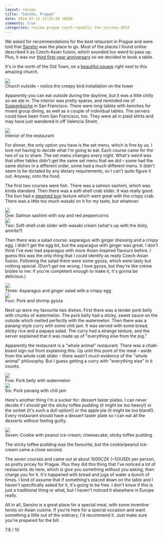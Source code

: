 ```yaml
---
layout: review
title: "Sansho, Prague"
date: 2014-07-15 13:25:28 +0200
comments: true
categories: review prague czech-republic the-journey-2014
---
```


<div itemprop="description">

  <p>We asked for recommendations for the best retaurant in Prague and were told that <a href="http://www.sansho.cz/"><span itemprop="itemreviewed">Sansho</span></a> was the place to go. Most of the places I found online described it as Czech-Asian fusion, which sounded too weird to pass up. Plus, it was our <a href="/blog/2014/06/26/the-anniversary-question">third first-year anniversary</a> so we decided to book a table.</p>

  <p>It's in the north of the Old Town, on a <a href="https://www.google.com/maps/place/Sansho/@50.091722,14.43483,17z/data=!3m1!4b1!4m2!3m1!1s0x0:0xe3da7dc930221279">beautiful square</a> right next to this amazing church.</p>

  <div class="img">
    <img src="/images/the-journey/prague/sansho/church.jpg">
    <div class="alt">Church outside – notice the creepy bird installation on the tower</div>
  </div>

  <p>Apparently you can eat outside during the daytime, but it was a little chilly so we ate in. The interior was pretty sparse, and reminded me of <a href="http://www.suppenkuche.com/">Suppenküche</a> in San Francisco. There were long tables with benches for mixed group dining, as well as a couple of individual tables. The servers could have been from San Francisco, too. They were all in plaid shirts and may have just wandered in off Valencia Street.</p>

  <div class="img">
    <img src="/images/the-journey/prague/sansho/restaurant.jpg">
    <div class="alt">Interior of the restaurant</div>
  </div>

  <p>For dinner, the only option you have is the set menu, which is fine by us. I love not having to decide what I'm going to eat. Each course came for the two of us to share. The set menu changes every night. What's weird was that other tables didn't get the same set menu that we did – some had the same dishes in a different order, some had a much different menu. It didn't seem to be dictated by any dietary requirements, so I can't quite figure it out. Anyway, onto the food.</p>

  <p>The first two courses were fish. There was a salmon sashimi, which was kinda standard. Then there was a soft-shell crab slider. It was really good. The bun had a <a href="http://en.wikipedia.org/wiki/Cha_siu_bao">steamed bun</a> texture which went great with the crispy crab. There was a little too much wasabi on it for my taste, but whatever.</p> 

  <div class="img">
    <img src="/images/the-journey/prague/sansho/salmon.jpg">
    <div class="alt">One: Salmon sashimi with soy and red peppercorns</div>
  </div>
  <div class="img">
    <img src="/images/the-journey/prague/sansho/crab.jpg">
    <div class="alt">Two: Soft-shell crab slider with wasabi cream (what's up with the doily, amirite?)</div>
  </div>

  <p>Then there was a salad course: asparagus with ginger dressing and a crispy egg. I didn't get the egg bit, but the asparagus with ginger was great. I don't think I've ever had asparagus with more Asian-inspired flavours before. I guess this was the only thing that I could identify as really Czech-Asian fusion. Following the salad there were some gyoza, which were tasty but nothing special. (Don't get me wrong, I love gyoza, but they're like crème brûlée to me: if you're competent enough to make it, it's gonna be delicious.)</p>

  <div class="img">
    <img src="/images/the-journey/prague/sansho/asparagus.jpg">
    <div class="alt">Three: Asparagus and ginger salad with a crispy egg</div>
  </div>
  <div class="img">
    <img src="/images/the-journey/prague/sansho/gyoza.jpg">
    <div class="alt">Four: Pork and shrimp gyoza </div>
  </div>

  <p>Next up were my favourite two dishes. First there was a tender pork belly with chunks of watermelon. The pork belly had a sticky, sweet sauce on the outside which melted perfectly with the watermelon. Then there was a panang-style curry with some chili jam. It was served with some bread, sticky rice and a papaya salad. The curry had a strange texture, and the server explained that it was made up of "everything else from the pig."</p>

  <p>Apparently the restaurant is a "whole animal" restaurant. There was a chalk-board sign out front explaining this. Up until this point of the meal – aside from the whole crab slider – there wasn't much evidence of the "whole animal" philosophy. But I guess getting a curry with "everything else" in it counts.</p>

  <div class="img">
    <img src="/images/the-journey/prague/sansho/pork.jpg">
    <div class="alt">Five: Pork belly with watermelon</div>
  </div>
  <div class="img">
    <img src="/images/the-journey/prague/sansho/panang.jpg">
    <div class="alt">Six: Pork panang with chili jam</div>
  </div>

  <p>Here's another thing I'm a sucker for: dessert taster plates. I can never decide if I should get the sticky toffee pudding (it might be too heavy!) or the sorbet (it's such a dull option!) or the apple pie (it might be too bland!). Every restaurant should have a dessert taster plate so I can eat all the desserts without feeling guilty.</p>

  <div class="img">
    <img src="/images/the-journey/prague/sansho/dessert.jpg">
    <div class="alt">Seven: Cookie with peanut ice-cream; cheesecake; sticky toffee pudding</div>
  </div>

  <p>The sticky toffee pudding was the favourite, but the cookie/peanut ice-cream came a close second.</p>

  <p>The seven courses and came out at about 1000CZK (~50USD) per person, so pretty pricey for Prague. Plus they did this thing that I've noticed a lot of restaurants do here, which is give you something without you asking, then charge you for it. It's happened with bread and jugs of water a bunch of times. I kind of assume that if something's placed down on the table and I haven't specifically asked for it, it's going to be free. I don't know if this is just a traditional thing or what, but I haven't noticed it elsewhere in Europe really.</p>

  <p>All in all, <span itemprop="summary">Sansho is a great place for a special meal, with some inventive twists on Asian cuisine.</span> If you're here for a special occasion and want something a little out of the ordinary, I'd recommend it. Just make sure you're prepared for the bill.</p>

  <p class="score">
    <span itemprop="rating" itemscope itemtype="http://data-vocabulary.org/Rating">
      <span itemprop="value">7.8</span> 
      <meta itemprop="best" content="10"/> / 10
    </span> 
  </p>
  
</div>